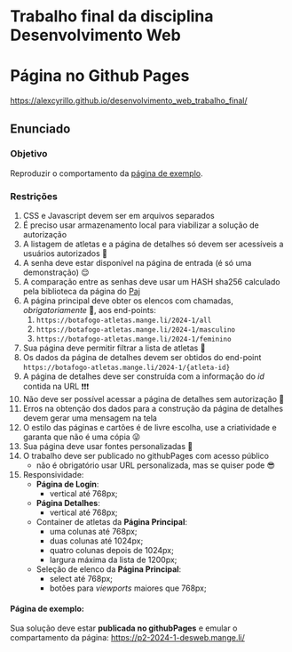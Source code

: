 # Trabalho final da disciplina Desenvolvimento Web

# Página no Github Pages

https://alexcyrillo.github.io/desenvolvimento_web_trabalho_final/

## Enunciado

### Objetivo

Reproduzir o comportamento da [página de exemplo](#página-de-exemplo).

### Restrições

1. CSS e Javascript devem ser em arquivos separados
1. É preciso usar armazenamento local para viabilizar a solução de autorização
1. A listagem de atletas e a página de detalhes só devem ser acessíveis a usuários autorizados :eyes:
1. A senha deve estar disponível na página de entrada (é só uma demonstração) :relieved:
1. A comparação entre as senhas deve usar um HASH sha256 calculado pela biblioteca da página do [Paj](https://www.pajhome.org.uk/crypt/md5/scripts.html)
1. A página principal deve obter os elencos com chamadas, _obrigatoriamente_ 👮, aos end-points:
   1. `https://botafogo-atletas.mange.li/2024-1/all`
   1. `https://botafogo-atletas.mange.li/2024-1/masculino`
   1. `https://botafogo-atletas.mange.li/2024-1/feminino`
1. Sua página deve permitir filtrar a lista de atletas :raised_eyebrow:
1. Os dados da página de detalhes devem ser obtidos do end-point `https://botafogo-atletas.mange.li/2024-1/{atleta-id}`
1. A página de detalhes deve ser construída com a informação do _id_ contida na URL :exclamation::exclamation::exclamation:
1. Não deve ser possível acessar a página de detalhes sem autorização 🛑
1. Erros na obtenção dos dados para a construção da página de detalhes devem gerar uma mensagem na tela
1. O estilo das páginas e cartões é de livre escolha, use a criatividade e garanta que não é uma cópia 😜
1. Sua página deve usar fontes personalizadas :unicorn:
1. O trabalho deve ser publicado no githubPages com acesso público
   -  não é obrigatório usar URL personalizada, mas se quiser pode 😎
1. Responsividade:
   -  **Página de Login**:
      -  vertical até 768px;
   -  **Página Detalhes**:
      -  vertical até 768px;
   -  Container de atletas da **Página Principal**:
      -  uma colunas até 768px;
      -  duas colunas até 1024px;
      -  quatro colunas depois de 1024px;
      -  largura máxima da lista de 1200px;
   -  Seleção de elenco da **Página Principal**:
      -  select até 768px;
      -  botões para _viewports_ maiores que 768px;

#### Página de exemplo:

Sua solução deve estar **publicada no githubPages** e emular o compartamento da página: https://p2-2024-1-desweb.mange.li/
